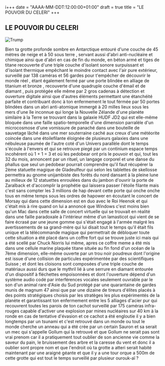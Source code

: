 i+++
date = "AAAA-MM-DDT:12:00:00+01:00"
draft = true
title = "LE POUVOIR DU CELERI"
+++

## LE POUVOIR DU CELERI
![Trump](content/trump.jpg)

Bien ta grotte profonde sombre en Antarctique entouré d'une couche de 45 mètres de neige et à 50 sous terre , servant aussi d'abri anti-nucléaire et chimique ainsi que d'abri en cas de fin du monde, en béton armé et tiges de titane recouverte d'une triple couche d'isolant sonore surpuissant et d'isolant thermique empêchant le moindre contact avec l'air pure extérieur, surveillé par 138 caméras et 56 gardes pour t'empêcher de découvrir le monde réel , étant également fermé par une porte blindée en alliage de titanium et bronze , recouverte d'une quadruple couche d'émail et de diamant , puis protégée elle même par 2 gros cadenas à détection et ouverture digitale ainsi que d'autres éléments permettant une étanchéité parfaite et contribuant donc à ton enfermement
le tout férmée par 50 portes blindées dans un abri anti-atomique immergé à 20 milles lieux sous les mers d'une île inconnue qui longe la Nouvelle Zélande d'une planète similaire à la Terre se trouvant dans la galaxie HUDF JD2 qui est elle-même bloquée dans une faille spatio-temporelle d'une dimension parralèle d'un microcosmose d'une vomissure de panaché dans une bouteille de sauvetage lâché dans une mer souterraine caché aux creux d'une météorite coincée dans une étoilefilante éloignée de plusieurs galaxies dans une nébuleuse paumée de l'autre coté d'un Univers parallèle dont le temps s'écoule à l'envers et qui se retrouve piegé par un continium espace temps incohérent où 1 + 1 = 3 et où les pedobear ont pris le pouvoir et qui, tout les 32 du mois, annoncent par un rituel, un langage corporel et une danse du phallus que seul un pedobear pourrait comprendre qu'il faut récupérer la 2ème statuette magique de Gladeulfeur qui selon les tablettes de skellosse permettra au gnome unijambiste des forêts du nord dansant à la pleine lune au milieux de 12 statuettes enroulées dans du jambon d'ouvrir la porte de Zaralback et d'accomplir la prophétie qui laissera passer l'étoile filante mais c'est sans compter les 3 millions de hap devant cette porte qui onche onche tous en même temps sous les ordres de hapower en écoutant le concert de Morsay qui dans cette dimension est en duo avec le Roi Heenok et qui c'était mis à rire quand on lui a annoncé que Windows c'est moins bien qu'un Mac dans cette salle de concert virtuelle qui se trouvait en réalité dans une faille paradoxale à l'intérieur même d'un lamasticot qui vient de se faire écrasé par une jeune gomme qui s'était engagé à l'armée malgré les avertissements de sa grand-mère qui lui disait tout le temps qu'il était fils unique et la télécommande magique qui permettrait de débloquer toute cette situation a été placé dans un coffre fort qui se trouve juste ici mais qui a été scellé par Chuck Norris lui même, apres ce coffre meme a été mis dans une cellule marine plaquée titane située au fin fond d'un océan de la 7ème dimension, elle-même ouverte par un trou noir poudreux dont l'origine est issue d'une collision de particules expérimentée par des scientifiques Suisse ; et dont les cloisons sont composées d'une triple couche de matériaux aussi durs que le mythril lié à une serrure en diamant entourée d'un dispositif à fléchettes empoisonnées et dont l'ouverture dépend d'un système audio codé par interférences vocales seulement ouvrable par le son d'un animal rare d'Asie du Sud protégé par une quarantaine de gardes munis de magnum 47 ainsi que par une dizaine de tireurs d'élites placés à des points stratégiques choisis par les stratèges les plus expérimentés de la planète et garantissant ton enfermement entre les 5 alliages d'acier pur qui recouvrent toutes les parois de ton cachot surveillé par 175 caméras infra-rouges capable d'activer une explosion par mines nucléaires sur 40 km à la ronde en cas de tentative d'évasion et ce cachot a été engloutie il y a bien longtemps par un tsunami et c'est retrouvé dans un monde ou tout le monde cherche un anneau qui a été crée par un certain Sauron et sa serait un mec qui s'appelle Gollum qui la retrouvé et que Gollum ne serait pas sont vrai prenom car il a pratiquement tout oublier de son ancienne vie comme la saveur du pain, le bruissement des arbre et la caresse du vent et donc il a oublier sont propre nom et que l'endroit où ta grotte a atteri serait habité maintenant par une araigné géante et que il y a une tour orque a 500m de cette grotte qui est tout le temps surveillé par plusieur ourouk-aï ? 
